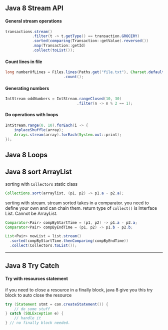 ## Java 8 Stream API
#### General stream operations
```java
transactions.stream()
            .filter(t -> t.getType() == transaction.GROCERY)
            .sorted(comparing(Transaction::getValue).reversed())
            .map(Transaction::getId)
            .collect(toList());
```
#### Count lines in file
```java
long numberOfLines = Files.lines(Paths.get("file.txt"), Charset.defaultCharset())
                          .count();
```
#### Generating numbers
```java
IntStream oddNumbers = IntStream.rangeClosed(10, 30)
                                .filter(n -> n % 2 == 1);
```
#### Do operations with loops
```java
IntStream.range(0, 10).forEach(i -> {
    inplaceShuffle(array);
    Arrays.stream(array).forEach(System.out::print);
});
```

## Java 8 Loops

## Java 8 sort ArrayList
sorting with `Collectors` static class
```java
Collections.sort(arraylist, (p1, p2) -> p1.a - p2.a);
```
sorting with stream. stream sorted takes in a comparator. you need to define your own and can chain them. return type of `collect()` is Interface List. Cannot be ArrayList.
```java
Comparator<Pair> compByStartTime = (p1, p2) -> p1.a - p2.a;
Comparator<Pair> compByEndTime = (p1, p2) -> p1.b - p2.b;

List<Pair> newList = list.stream()
  .sorted(compByStartTime.thenComparing(compByEndTime))
  .collect(Collectors.toList());
```
---

## Java 8 Try Catch
#### Try with resources statement
if you need to close a resource in a finally block, java 8 give you this try block to auto close the resource
```java
try (Statement stmt = con.createStatement()) {
    // do some stuff
} catch (SQLException e) {
    // handle it
} // no finally block needed. 
```
